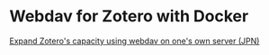 # Webdav for Zotero with Docker

[Expand Zotero's capacity using webdav on one's own server (JPN)](https://akitoshiblogsite.com/docker-zotero-webdav/)

